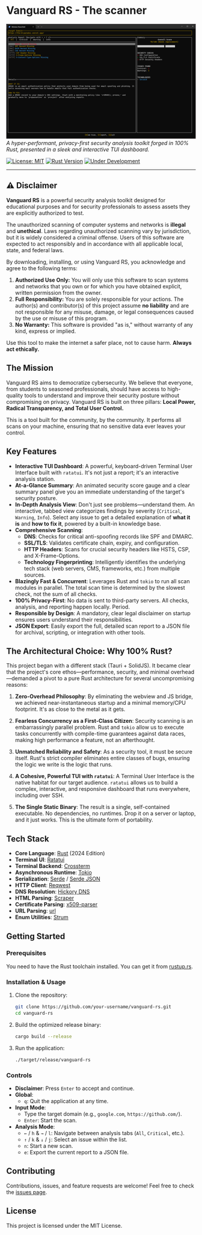 # Vanguard RS - The scanner

![Vanguard RS](screenshot.png)
*A hyper-performant, privacy-first security analysis toolkit forged in 100% Rust, presented in a sleek and interactive TUI dashboard.*

[![License: MIT](https://img.shields.io/badge/License-MIT-yellow.svg)](https://opensource.org/licenses/MIT)
[![Rust Version](https://img.shields.io/badge/rust-2024-orange.svg)](https://www.rust-lang.org/)
[![Under Development](https://img.shields.io/badge/status-in%20development-brightgreen.svg)]()

---

## ⚠️ Disclaimer

**Vanguard RS** is a powerful security analysis toolkit designed for educational purposes and for security professionals to assess assets they are explicitly authorized to test.

The unauthorized scanning of computer systems and networks is **illegal** and **unethical**. Laws regarding unauthorized scanning vary by jurisdiction, but it is widely considered a criminal offense. Users of this software are expected to act responsibly and in accordance with all applicable local, state, and federal laws.

By downloading, installing, or using Vanguard RS, you acknowledge and agree to the following terms:

1.  **Authorized Use Only:** You will only use this software to scan systems and networks that you own or for which you have obtained explicit, written permission from the owner.
2.  **Full Responsibility:** You are solely responsible for your actions. The author(s) and contributor(s) of this project assume **no liability** and are not responsible for any misuse, damage, or legal consequences caused by the use or misuse of this program.
3.  **No Warranty:** This software is provided "as is," without warranty of any kind, express or implied.

Use this tool to make the internet a safer place, not to cause harm. **Always act ethically.**

## The Mission

Vanguard RS aims to democratize cybersecurity. We believe that everyone, from students to seasoned professionals, should have access to high-quality tools to understand and improve their security posture without compromising on privacy. Vanguard RS is built on three pillars: **Local Power, Radical Transparency, and Total User Control.**

This is a tool built for the community, by the community. It performs all scans on your machine, ensuring that no sensitive data ever leaves your control.

## Key Features

-   **Interactive TUI Dashboard**: A powerful, keyboard-driven Terminal User Interface built with `ratatui`. It's not just a report; it's an interactive analysis station.
-   **At-a-Glance Summary**: An animated security score gauge and a clear summary panel give you an immediate understanding of the target's security posture.
-   **In-Depth Analysis View**: Don't just see problems—understand them. An interactive, tabbed view categorizes findings by severity (`Critical`, `Warning`, `Info`). Select any issue to get a detailed explanation of **what it is** and **how to fix it**, powered by a built-in knowledge base.
-   **Comprehensive Scanning**:
    -   **DNS**: Checks for critical anti-spoofing records like SPF and DMARC.
    -   **SSL/TLS**: Validates certificate chain, expiry, and configuration.
    -   **HTTP Headers**: Scans for crucial security headers like HSTS, CSP, and X-Frame-Options.
    -   **Technology Fingerprinting**: Intelligently identifies the underlying tech stack (web servers, CMS, frameworks, etc.) from multiple sources.
-   **Blazingly Fast & Concurrent**: Leverages Rust and `tokio` to run all scan modules in parallel. The total scan time is determined by the slowest check, not the sum of all checks.
-   **100% Privacy-First**: No data is sent to third-party servers. All checks, analysis, and reporting happen locally. Period.
-   **Responsible by Design**: A mandatory, clear legal disclaimer on startup ensures users understand their responsibilities.
-   **JSON Export**: Easily export the full, detailed scan report to a JSON file for archival, scripting, or integration with other tools.

## The Architectural Choice: Why 100% Rust?

This project began with a different stack (Tauri + SolidJS). It became clear that the project's core ethos—performance, security, and minimal overhead—demanded a pivot to a pure Rust architecture for several uncompromising reasons:

1.  **Zero-Overhead Philosophy**: By eliminating the webview and JS bridge, we achieved near-instantaneous startup and a minimal memory/CPU footprint. It's as close to the metal as it gets.

2.  **Fearless Concurrency as a First-Class Citizen**: Security scanning is an embarrassingly parallel problem. Rust and `tokio` allow us to execute tasks concurrently with compile-time guarantees against data races, making high performance a feature, not an afterthought.

3.  **Unmatched Reliability and Safety**: As a security tool, it must be secure itself. Rust's strict compiler eliminates entire classes of bugs, ensuring the logic we write is the logic that runs.

4.  **A Cohesive, Powerful TUI with `ratatui`**: A Terminal User Interface is the native habitat for our target audience. `ratatui` allows us to build a complex, interactive, and responsive dashboard that runs everywhere, including over SSH.

5.  **The Single Static Binary**: The result is a single, self-contained executable. No dependencies, no runtimes. Drop it on a server or laptop, and it just works. This is the ultimate form of portability.

## Tech Stack

-   **Core Language**: [Rust](https://www.rust-lang.org/) (2024 Edition)
-   **Terminal UI**: [Ratatui](https://ratatui.rs/)
-   **Terminal Backend**: [Crossterm](https://github.com/crossterm-rs/crossterm)
-   **Asynchronous Runtime**: [Tokio](https://tokio.rs/)
-   **Serialization**: [Serde](https://serde.rs/) / [Serde JSON](https://github.com/serde-rs/json)
-   **HTTP Client**: [Reqwest](https://github.com/seanmonstar/reqwest)
-   **DNS Resolution**: [Hickory DNS](https://github.com/hickory-dns/hickory-dns)
-   **HTML Parsing**: [Scraper](https://github.com/causal-agent/scraper)
-   **Certificate Parsing**: [x509-parser](https://github.com/rusticata/x509-parser)
-   **URL Parsing**: [url](https://crates.io/crates/url)
-   **Enum Utilities**: [Strum](https://crates.io/crates/strum)

## Getting Started

### Prerequisites

You need to have the Rust toolchain installed. You can get it from [rustup.rs](https://rustup.rs/).

### Installation & Usage

1.  Clone the repository:
    ```sh
    git clone https://github.com/your-username/vanguard-rs.git
    cd vanguard-rs
    ```

2.  Build the optimized release binary:
    ```sh
    cargo build --release
    ```

3.  Run the application:
    ```sh
    ./target/release/vanguard-rs
    ```

### Controls

-   **Disclaimer**: Press `Enter` to accept and continue.
-   **Global**:
    -   `q`: Quit the application at any time.
-   **Input Mode**:
    -   Type the target domain (e.g., `google.com`, `https://github.com/`).
    -   `Enter`: Start the scan.
-   **Analysis Mode**:
    -   `←` / `h` & `→` / `l`: Navigate between analysis tabs (`All`, `Critical`, etc.).
    -   `↑` / `k` & `↓` / `j`: Select an issue within the list.
    -   `n`: Start a new scan.
    -   `e`: Export the current report to a JSON file.

## Contributing

Contributions, issues, and feature requests are welcome! Feel free to check the [issues page](https://github.com/your-username/vanguard-rs/issues).

## License

This project is licensed under the MIT License.